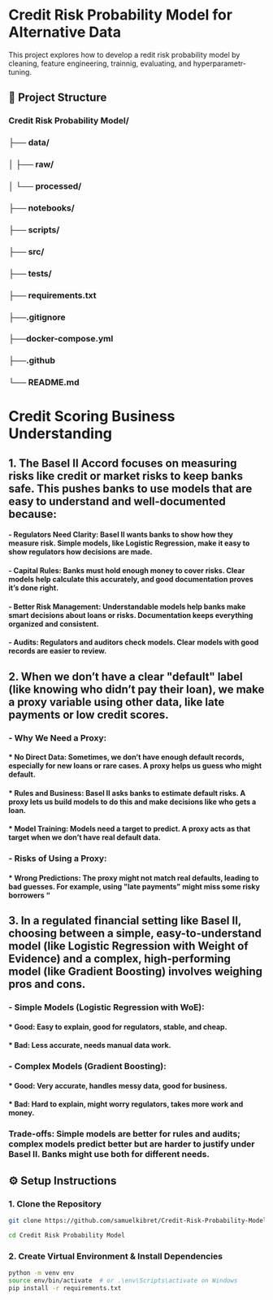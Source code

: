 # Credit Risk Probability Model for Alternative Data

This project explores how to develop a redit risk probability model by cleaning, feature engineering, trainnig, evaluating, and hyperparametr-tuning.

## 📁 Project Structure
### Credit Risk Probability Model/
### ├── data/
### │  ├── raw/
### │  └── processed/
### ├── notebooks/
### ├── scripts/
### ├── src/
### ├── tests/
### ├── requirements.txt
### ├──.gitignore
### ├──docker-compose.yml
### ├──.github
### └── README.md


# Credit Scoring Business Understanding

## 1. The Basel II Accord focuses on measuring risks like credit or market risks to keep banks safe. This pushes banks to use models that are easy to understand and well-documented because:

#### - Regulators Need Clarity: Basel II wants banks to show how they measure risk. Simple models, like Logistic Regression, make it easy to show regulators how decisions are made.

#### - Capital Rules: Banks must hold enough money to cover risks. Clear models help calculate this accurately, and good documentation proves it’s done right.

#### - Better Risk Management: Understandable models help banks make smart decisions about loans or risks. Documentation keeps everything organized and consistent.

#### - Audits: Regulators and auditors check models. Clear models with good records are easier to review.

## 2. When we don’t have a clear "default" label (like knowing who didn’t pay their loan), we make a proxy variable using other data, like late payments or low credit scores.
### - Why We Need a Proxy:
#### * No Direct Data: Sometimes, we don’t have enough default records, especially for new loans or rare cases. A proxy helps us guess who might default.

#### * Rules and Business: Basel II asks banks to estimate default risks. A proxy lets us build models to do this and make decisions like who gets a loan.

#### * Model Training: Models need a target to predict. A proxy acts as that target when we don’t have real default data.

### - Risks of Using a Proxy:
#### * Wrong Predictions: The proxy might not match real defaults, leading to bad guesses. For example, using "late payments" might miss some risky borrowers “

## 3. In a regulated financial setting like Basel II, choosing between a simple, easy-to-understand model (like Logistic Regression with Weight of Evidence) and a complex, high-performing model (like Gradient Boosting) involves weighing pros and cons.

### - Simple Models (Logistic Regression with WoE):  

#### * Good: Easy to explain, good for regulators, stable, and cheap.  

#### * Bad: Less accurate, needs manual data work.

### - Complex Models (Gradient Boosting):  
#### * Good: Very accurate, handles messy data, good for business.  

#### * Bad: Hard to explain, might worry regulators, takes more work and money.

### Trade-offs: Simple models are better for rules and audits; complex models predict better but are harder to justify under Basel II. Banks might use both for different needs.





## ⚙️ Setup Instructions

### 1. Clone the Repository
```bash
git clone https://github.com/samuelkibret/Credit-Risk-Probability-Model-for-Alternative-Data.git

cd Credit Risk Probability Model
```
### 2. Create Virtual Environment & Install Dependencies

```bash
python -m venv env
source env/bin/activate  # or .\env\Scripts\activate on Windows
pip install -r requirements.txt
```